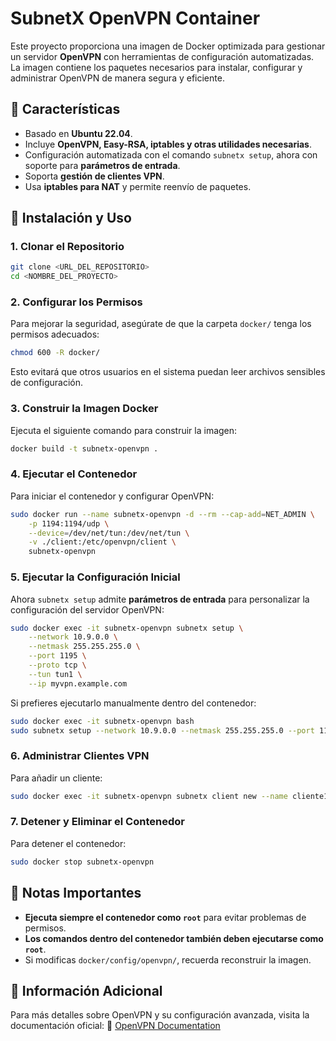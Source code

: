 # SubnetX OpenVPN Container

Este proyecto proporciona una imagen de Docker optimizada para gestionar un servidor **OpenVPN** con herramientas de configuración automatizadas. La imagen contiene los paquetes necesarios para instalar, configurar y administrar OpenVPN de manera segura y eficiente.

## 📌 Características
- Basado en **Ubuntu 22.04**.
- Incluye **OpenVPN, Easy-RSA, iptables y otras utilidades necesarias**.
- Configuración automatizada con el comando `subnetx setup`, ahora con soporte para **parámetros de entrada**.
- Soporta **gestión de clientes VPN**.
- Usa **iptables para NAT** y permite reenvío de paquetes.

## 🚀 Instalación y Uso

### 1. Clonar el Repositorio
```bash
git clone <URL_DEL_REPOSITORIO>
cd <NOMBRE_DEL_PROYECTO>
```

### 2. Configurar los Permisos
Para mejorar la seguridad, asegúrate de que la carpeta `docker/` tenga los permisos adecuados:
```bash
chmod 600 -R docker/
```
Esto evitará que otros usuarios en el sistema puedan leer archivos sensibles de configuración.

### 3. Construir la Imagen Docker
Ejecuta el siguiente comando para construir la imagen:
```bash
docker build -t subnetx-openvpn .
```

### 4. Ejecutar el Contenedor
Para iniciar el contenedor y configurar OpenVPN:
```bash
sudo docker run --name subnetx-openvpn -d --rm --cap-add=NET_ADMIN \
    -p 1194:1194/udp \
    --device=/dev/net/tun:/dev/net/tun \
    -v ./client:/etc/openvpn/client \
    subnetx-openvpn
```

### 5. Ejecutar la Configuración Inicial
Ahora `subnetx setup` admite **parámetros de entrada** para personalizar la configuración del servidor OpenVPN:
```bash
sudo docker exec -it subnetx-openvpn subnetx setup \
    --network 10.9.0.0 \
    --netmask 255.255.255.0 \
    --port 1195 \
    --proto tcp \
    --tun tun1 \
    --ip myvpn.example.com
```

Si prefieres ejecutarlo manualmente dentro del contenedor:
```bash
sudo docker exec -it subnetx-openvpn bash
sudo subnetx setup --network 10.9.0.0 --netmask 255.255.255.0 --port 1195 --proto tcp --tun tun1 --ip myvpn.example.com
```

### 6. Administrar Clientes VPN
Para añadir un cliente:
```bash
sudo docker exec -it subnetx-openvpn subnetx client new --name cliente1 --ip 10.9.0.10
```

### 7. Detener y Eliminar el Contenedor
Para detener el contenedor:
```bash
sudo docker stop subnetx-openvpn
```

## 📌 Notas Importantes
- **Ejecuta siempre el contenedor como `root`** para evitar problemas de permisos.
- **Los comandos dentro del contenedor también deben ejecutarse como `root`**.
- Si modificas `docker/config/openvpn/`, recuerda reconstruir la imagen.

## 📖 Información Adicional
Para más detalles sobre OpenVPN y su configuración avanzada, visita la documentación oficial:
🔗 [OpenVPN Documentation](https://openvpn.net/community-resources/)

